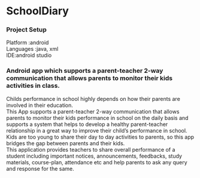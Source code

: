 # SchoolDiary
### Project Setup
Platform :<emsp>android</br>
Languages :<emsp>java, xml</br>
IDE:<emsp>android studio</br>
### Android app which supports a parent-teacher 2-way communication that allows parents to monitor their kids activities in class.
Childs performance in school highly depends on how their parents are involved in their education.</br> 
This App supports a parent-teacher 2-way communication that allows parents to monitor their kids performance in school on the daily basis and supports a system that helps to develop a healthy parent-teacher relationship in a great way to improve their child’s performance in school.</br>
Kids are too young to share their day to day activities to parents, so this app bridges the gap between parents and their kids.</br>
This application provides teachers to share overall performance of a student including important notices, announcements, feedbacks, study materials, course-plan, attendance etc and help parents to ask any query and response for the same.</br>
